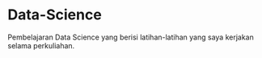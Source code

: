 # Data-Science
Pembelajaran Data Science yang berisi latihan-latihan yang saya kerjakan selama perkuliahan. 
